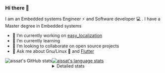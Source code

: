### Hi there 👋

I am an Embedded systems Engineer ⚡️ and Software developer 💻 . I have a Master degree in Embedded systems
- 🔭 I’m currently working on [easy_localization](https://pub.dev/packages/easy_localization)
- 🌱 I’m currently learning 
- 👯 I’m looking to collaborate on open source projects
- 💬 Ask me about  Gnu/Linux 🐧 and [Flutter](https://flutter.dev) 

<a href="https://profile-summary-for-github.com/user/aissat">
  <img align="left" height="170px" src="https://github-readme-stats.vercel.app/api?username=aissat&show_icons=true&line_height=27&count_private=true&include_all_commits=true" alt="aissat's GitHub stats"/>
  <img src="https://github-readme-stats.vercel.app/api/top-langs/?username=aissat&hide_langs_below=5&layout=compact" alt="aissat's language stats"/>
</a>

<details>
<summary>Detailed stats</summary>
 

### 🧐 Waka Stats

<!--START_SECTION:waka-->
![Profile Views](http://img.shields.io/badge/Profile%20Views-4-blue)

![Lines of code](https://img.shields.io/badge/From%20Hello%20World%20I%27ve%20Written-334948%20lines%20of%20code-blue)

**🐱 My Github Data** 

> 🏆 380 Contributions in the Year 2021
 > 
> 📦 43.8 kB Used in Github's Storage 
 > 
> 💼 Opted to Hire
 > 
> 📜 145 Public Repositories 
 > 
> 🔑 14 Private Repositories  
 > 
**I'm a Night 🦉** 

```text
🌞 Morning    64 commits     ██░░░░░░░░░░░░░░░░░░░░░░░   8.72% 
🌆 Daytime    104 commits    ███░░░░░░░░░░░░░░░░░░░░░░   14.17% 
🌃 Evening    294 commits    ██████████░░░░░░░░░░░░░░░   40.05% 
🌙 Night      272 commits    █████████░░░░░░░░░░░░░░░░   37.06%

```
📅 **I'm Most Productive on Tuesday** 

```text
Monday       66 commits     ██░░░░░░░░░░░░░░░░░░░░░░░   8.99% 
Tuesday      190 commits    ██████░░░░░░░░░░░░░░░░░░░   25.89% 
Wednesday    93 commits     ███░░░░░░░░░░░░░░░░░░░░░░   12.67% 
Thursday     90 commits     ███░░░░░░░░░░░░░░░░░░░░░░   12.26% 
Friday       102 commits    ███░░░░░░░░░░░░░░░░░░░░░░   13.9% 
Saturday     121 commits    ████░░░░░░░░░░░░░░░░░░░░░   16.49% 
Sunday       72 commits     ██░░░░░░░░░░░░░░░░░░░░░░░   9.81%

```


📊 **This Week I Spent My Time On** 

```text
⌚︎ Time Zone: Africa/Algiers

💬 Programming Languages: 
Dart                     38 mins             ████████░░░░░░░░░░░░░░░░░   31.5% 
Other                    29 mins             ██████░░░░░░░░░░░░░░░░░░░   23.98% 
Docker                   25 mins             █████░░░░░░░░░░░░░░░░░░░░   21.02% 
JSON                     10 mins             ██░░░░░░░░░░░░░░░░░░░░░░░   8.73% 
JavaScript               9 mins              ██░░░░░░░░░░░░░░░░░░░░░░░   8.09%

🔥 Editors: 
VS Code                  2 hrs 1 min         █████████████████████████   100.0%

💻 Operating System: 
Linux                    2 hrs 1 min         █████████████████████████   100.0%

```

**I Mostly Code in Dart** 

```text
Dart                     19 repos            █████████░░░░░░░░░░░░░░░░   35.85% 
TypeScript               5 repos             ██░░░░░░░░░░░░░░░░░░░░░░░   9.43% 
PHP                      4 repos             ██░░░░░░░░░░░░░░░░░░░░░░░   7.55% 
Vala                     4 repos             ██░░░░░░░░░░░░░░░░░░░░░░░   7.55% 
JavaScript               4 repos             ██░░░░░░░░░░░░░░░░░░░░░░░   7.55%

```


**Timeline**

![Chart not found](https://raw.githubusercontent.com/aissat/aissat/master/charts/bar_graph.png) 


 Last Updated on 13/08/2021
<!--END_SECTION:waka-->

</details>
